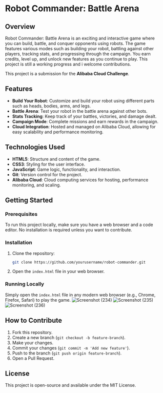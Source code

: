 # Robot Commander: Battle Arena

## Overview

Robot Commander: Battle Arena is an exciting and interactive game where you can build, battle, and conquer opponents using robots. The game features various modes such as building your robot, battling against other players, tracking stats, and progressing through the campaign. You earn credits, level up, and unlock new features as you continue to play. This project is still a working progress and i welcome contributions.

This project is a submission for the **Alibaba Cloud Challenge**.

## Features

- **Build Your Robot**: Customize and build your robot using different parts such as heads, bodies, arms, and legs.
- **Battle Arena**: Test your robot in the battle arena against other bots.
- **Stats Tracking**: Keep track of your battles, victories, and damage dealt.
- **Campaign Mode**: Complete missions and earn rewards in the campaign.
- **Cloud Integration**: Hosted and managed on Alibaba Cloud, allowing for easy scalability and performance monitoring.

## Technologies Used

- **HTML5**: Structure and content of the game.
- **CSS3**: Styling for the user interface.
- **JavaScript**: Game logic, functionality, and interaction.
- **Git**: Version control for the project.
- **Alibaba Cloud**: Cloud computing services for hosting, performance monitoring, and scaling.

## Getting Started

### Prerequisites

To run this project locally, make sure you have a web browser and a code editor. No installation is required unless you want to contribute.

### Installation

1. Clone the repository:

    ```bash
    git clone https://github.com/yourusername/robot-commander.git
    ```

2. Open the `index.html` file in your web browser.

### Running Locally

Simply open the `index.html` file in any modern web browser (e.g., Chrome, Firefox, Safari) to play the game.
![Screenshot (234)](https://github.com/user-attachments/assets/4cdaef82-e537-41fe-8a7d-3d85841f88cf)
![Screenshot (235)](https://github.com/user-attachments/assets/a4d0ed2e-1d41-4a59-9271-48b145d8e53c)
![Screenshot (236)](https://github.com/user-attachments/assets/d8d7e9df-77ea-4683-b233-87260b9c1313)

## How to Contribute

1. Fork this repository.
2. Create a new branch (`git checkout -b feature-branch`).
3. Make your changes.
4. Commit your changes (`git commit -m 'Add new feature'`).
5. Push to the branch (`git push origin feature-branch`).
6. Open a Pull Request.

## License

This project is open-source and available under the MIT License.
